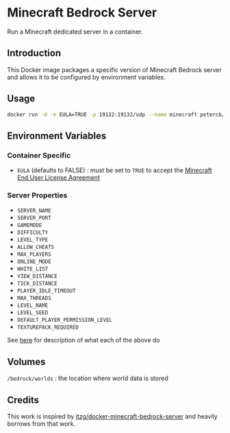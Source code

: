 # Minecraft Bedrock Server
Run a Minecraft dedicated server in a container.

## Introduction
This Docker image packages a specific version of Minecraft Bedrock server and allows it to be configured by environment variables.

## Usage

```bash
docker run -d -e EULA=TRUE -p 19132:19132/udp --name minecraft petercb/minecraft-bedrock-server
```

## Environment Variables

### Container Specific

- `EULA` (defaults to FALSE) : must be set to `TRUE` to accept the [Minecraft End User License Agreement](https://minecraft.net/terms)

### Server Properties

- `SERVER_NAME`
- `SERVER_PORT`
- `GAMEMODE`
- `DIFFICULTY`
- `LEVEL_TYPE`
- `ALLOW_CHEATS`
- `MAX_PLAYERS`
- `ONLINE_MODE`
- `WHITE_LIST`
- `VIEW_DISTANCE`
- `TICK_DISTANCE`
- `PLAYER_IDLE_TIMEOUT`
- `MAX_THREADS`
- `LEVEL_NAME`
- `LEVEL_SEED`
- `DEFAULT_PLAYER_PERMISSION_LEVEL`
- `TEXTUREPACK_REQUIRED`

See [here](https://minecraft.gamepedia.com/Server.properties#Bedrock_Edition_3) for description of what each of the above do

## Volumes

`/bedrock/worlds` : the location where world data is stored

## Credits

This work is inspired by [itzg/docker-minecraft-bedrock-server](https://github.com/itzg/docker-minecraft-bedrock-server) and heavily borrows from that work.
